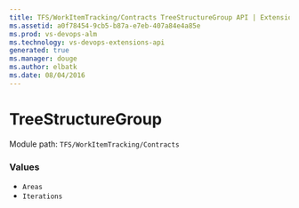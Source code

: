 ```yaml
---
title: TFS/WorkItemTracking/Contracts TreeStructureGroup API | Extensions for Visual Studio Team Services
ms.assetid: a0f78454-9cb5-b87a-e7eb-407a84e4a85e
ms.prod: vs-devops-alm
ms.technology: vs-devops-extensions-api
generated: true
ms.manager: douge
ms.author: elbatk
ms.date: 08/04/2016
---
```


# TreeStructureGroup

Module path: `TFS/WorkItemTracking/Contracts`

### Values

* `Areas` 
* `Iterations` 
